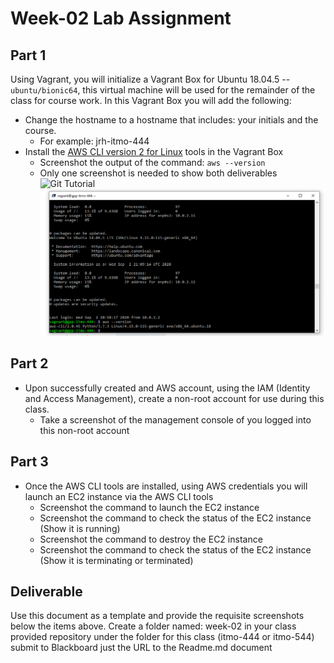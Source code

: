 # Week-02 Lab Assignment

## Part 1

Using Vagrant, you will initialize a Vagrant Box for Ubuntu 18.04.5 -- `ubuntu/bionic64`, this virtual machine will be used for the remainder of the class for course work.   In this Vagrant Box you will add the following:

* Change the hostname to a hostname that includes: your initials and the course.  
  * For example:  jrh-itmo-444
* Install the [AWS CLI version 2 for Linux](https://docs.aws.amazon.com/cli/latest/userguide/install-cliv2-linux.html "AWS CLI v2 for Linux") tools in the Vagrant Box
  * Screenshot the output of the command: `aws --version`
  * Only one screenshot is needed to show both deliverables
  ![Git Tutorial](week-02/images/badge.png "Result")
![CLI](week-02/images/awscli.png "CLI")

## Part 2

* Upon successfully created and AWS account, using the IAM (Identity and Access Management), create a non-root account for use during this class.  
  * Take a screenshot of the management console of you logged into this non-root account

## Part 3

* Once the AWS CLI tools are installed, using AWS credentials you will launch an EC2 instance via the AWS CLI tools
  * Screenshot the command to launch the EC2 instance
  * Screenshot the command to check the status of the EC2 instance (Show it is running)
  * Screenshot the command to destroy the EC2 instance
  * Screenshot the command to check the status of the EC2 instance (Show it is terminating or terminated)

## Deliverable

Use this document as a template and provide the requisite screenshots below the items above.  Create a folder named: week-02 in your class provided repository under the folder for this class (itmo-444 or itmo-544)  submit to Blackboard just the URL to the Readme.md document
